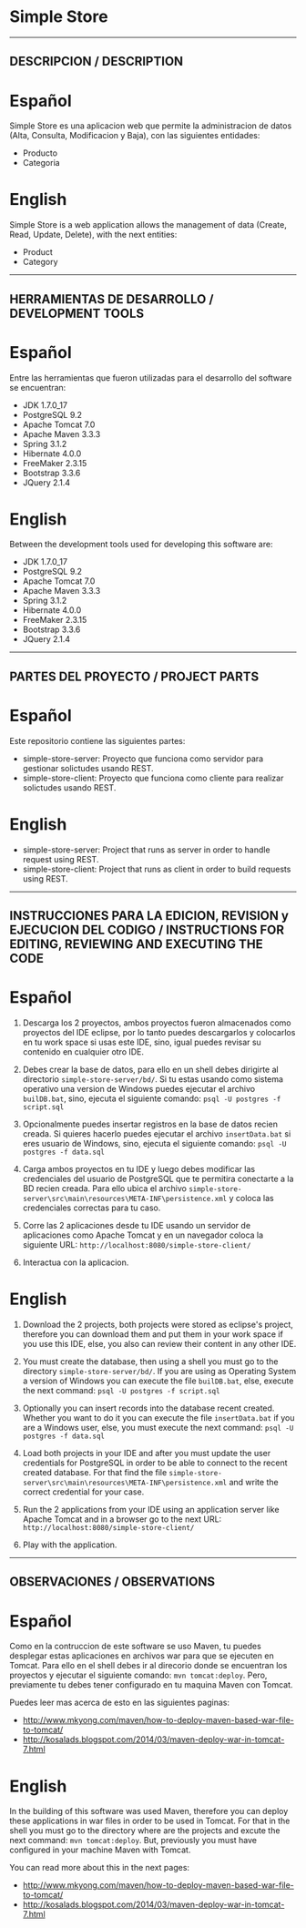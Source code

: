 # Simple Store

------------------------------------------------------------------------------
DESCRIPCION / DESCRIPTION
------------------------------------------------------------------------------
# Español
Simple Store es una aplicacion web que permite la administracion de datos 
(Alta, Consulta, Modificacion y Baja), con las siguientes entidades:
- Producto
- Categoria

# English
Simple Store is a web application allows the management of data
(Create, Read, Update, Delete), with the next entities:
- Product
- Category

------------------------------------------------------------------------------
HERRAMIENTAS DE DESARROLLO / DEVELOPMENT TOOLS
------------------------------------------------------------------------------
# Español
Entre las herramientas que fueron utilizadas para el desarrollo del software
se encuentran:
- JDK 1.7.0_17
- PostgreSQL 9.2
- Apache Tomcat 7.0
- Apache Maven 3.3.3
- Spring 3.1.2
- Hibernate 4.0.0
- FreeMaker 2.3.15
- Bootstrap 3.3.6
- JQuery 2.1.4

# English
Between the development tools used for developing this software are:
- JDK 1.7.0_17
- PostgreSQL 9.2
- Apache Tomcat 7.0
- Apache Maven 3.3.3
- Spring 3.1.2
- Hibernate 4.0.0
- FreeMaker 2.3.15
- Bootstrap 3.3.6
- JQuery 2.1.4

------------------------------------------------------------------------------
PARTES DEL PROYECTO / PROJECT PARTS
------------------------------------------------------------------------------
# Español
Este repositorio contiene las siguientes partes:
- simple-store-server: Proyecto que funciona como servidor para gestionar solictudes usando REST.			  
- simple-store-client: Proyecto que funciona como cliente para realizar solictudes usando REST.

# English
- simple-store-server: Project that runs as server in order to handle request using REST.			  
- simple-store-client: Project that runs as client in order to build requests using REST.
						  
------------------------------------------------------------------------------
INSTRUCCIONES PARA LA EDICION, REVISION y EJECUCION DEL CODIGO /
INSTRUCTIONS FOR EDITING, REVIEWING AND EXECUTING THE CODE
------------------------------------------------------------------------------
# Español
1. Descarga los 2 proyectos, ambos proyectos fueron almacenados como proyectos
   del IDE eclipse, por lo tanto puedes descargarlos y colocarlos en tu work space
   si usas este IDE, sino, igual puedes revisar su contenido en cualquier otro IDE.

2. Debes crear la base de datos, para ello en un shell debes dirigirte al directorio
   `simple-store-server/bd/`. Si tu estas usando como sistema operativo una version
   de Windows puedes ejecutar el archivo `builDB.bat`, sino, ejecuta el siguiente 
   comando: `psql -U postgres -f script.sql`

3. Opcionalmente puedes insertar registros en la base de datos recien creada. Si quieres
   hacerlo puedes ejecutar el archivo `insertData.bat` si eres usuario de Windows, sino, 
   ejecuta el siguiente comando: `psql -U postgres -f data.sql` 

4. Carga ambos proyectos en tu IDE y luego debes modificar las credenciales del usuario 
   de PostgreSQL que te permitira conectarte a la BD recien creada. Para ello ubica el
   archivo `simple-store-server\src\main\resources\META-INF\persistence.xml` y coloca
   las credenciales correctas para tu caso.

5. Corre las 2 aplicaciones desde tu IDE usando un servidor de aplicaciones como 
   Apache Tomcat y en un navegador coloca la siguiente URL:
   `http://localhost:8080/simple-store-client/`

6. Interactua con la aplicacion.

# English
1. Download the 2 projects, both projects were stored as eclipse's project, 
   therefore you can download them and put them in your work space 
   if you use this IDE, else, you also can review their content in any other IDE.

2. You must create the database, then using a shell you must go to the directory
   `simple-store-server/bd/`. If you are using as Operating System a version of 
   Windows you can execute the file `builDB.bat`, else, execute the next command:
   `psql -U postgres -f script.sql`

3. Optionally you can insert records into the database recent created. Whether you want
   to do it you can execute the file `insertData.bat` if you are a Windows user, else, 
   you must execute the next command: `psql -U postgres -f data.sql` 
   
4. Load both projects in your IDE and after you must update the user credentials 
   for PostgreSQL in order to be able to connect to the recent created database. For that 
   find the file `simple-store-server\src\main\resources\META-INF\persistence.xml` and write
   the correct credential for your case.

5. Run the 2 applications from your IDE using an application server like
   Apache Tomcat and in a browser go to the next URL:
   `http://localhost:8080/simple-store-client/`
   
6. Play with the application.

------------------------------------------------------------------------------
OBSERVACIONES / OBSERVATIONS
------------------------------------------------------------------------------
# Español
Como en la contruccion de este software se uso Maven, tu puedes desplegar 
estas aplicaciones en archivos war para que se ejecuten en Tomcat.
Para ello en el shell debes ir al direcorio donde se encuentran los proyectos
y ejecutar el siguiente comando: `mvn tomcat:deploy`. Pero, previamente
tu debes tener configurado en tu maquina Maven con Tomcat.

Puedes leer mas acerca de esto en las siguientes paginas:
- http://www.mkyong.com/maven/how-to-deploy-maven-based-war-file-to-tomcat/
- http://kosalads.blogspot.com/2014/03/maven-deploy-war-in-tomcat-7.html

# English
In the building of this software was used Maven, therefore you can deploy
these applications in war files in order to be used in Tomcat.
For that in the shell you must go to the directory where are the projects
and excute the next command: `mvn tomcat:deploy`. But, previously
you must have configured in your machine Maven with Tomcat.

You can read more about this in the next pages:
- http://www.mkyong.com/maven/how-to-deploy-maven-based-war-file-to-tomcat/
- http://kosalads.blogspot.com/2014/03/maven-deploy-war-in-tomcat-7.html
